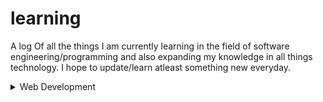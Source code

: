 # learning

A log Of all the things I am currently learning in the field of software engineering/programming and also expanding my knowledge in all things technology. I hope to update/learn atleast something new everyday.

<details>
<summary>Web Development</summary>

|Resource|Progress|
|---|---|
|[The Odin Project: Introduction](https://www.theodinproject.com/lessons/foundations-how-this-course-will-work)|✓|
|[The Odin Project: Prerequisites](https://www.theodinproject.com/lessons/foundations-computer-basics)|✓|
|[The Odin Project: Git Basics](https://www.theodinproject.com/lessons/foundations-introduction-to-git)|✓|
|[The Odin Project: HTML Foundations](https://www.theodinproject.com/lessons/foundations-introduction-to-html-and-css)|✓|
|[The Odin Project: CSS Foundations](https://www.theodinproject.com/lessons/foundations-intro-to-css)|✓|
|[The Odin Project: Flexbox](https://www.theodinproject.com/lessons/foundations-introduction-to-flexbox)|✓|
|[The ODin Project: JavaScript Basics](https://www.theodinproject.com/lessons/foundations-fundamentals-part-1)|✓|
|[The Odin Project: Conclusion](https://www.theodinproject.com/lessons/foundations-choose-your-path-forward)|✓|
|[The Odin Project: Intermediate HTML Concepts](https://www.theodinproject.com/lessons/node-path-intermediate-html-and-css-introduction)|✓|
|[The Odin Project: Intermediate CSS Concepts] (https://www.theodinproject.com/lessons/node-path-intermediate-html-and-css-default-styles)|✓|
</details>
